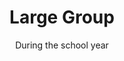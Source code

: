 ---
title: "Large Group"
category: "Connect"
description: "Large Groups are weekly meetings held on campus where the body of AACF gathers in a time of fellowship. Each week starts off with icebreakers and a time of worship, followed by a message related to the quarterly subtheme delivered by a speaker.  We also have Post Large Groups where brothers and sisters can get to know each other more through hangouts, conversation, and/or food. Large groups are on Friday nights at 7:30!"
location: "San Luis Obispo"
date: "During the school year"
gif: "../../images/events/bball.gif"
img: ""
link: ""
---